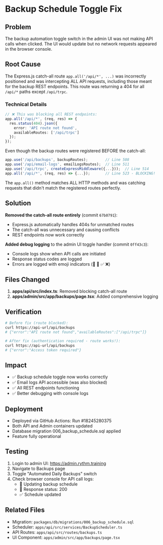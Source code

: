# Backup Schedule Toggle Fix

## Problem
The backup automation toggle switch in the admin UI was not making API calls when clicked. The UI would update but no network requests appeared in the browser console.

## Root Cause
The Express.js catch-all route `app.all('/api/*', ...)` was incorrectly positioned and was intercepting ALL API requests, including those meant for the backup REST endpoints. This route was returning a 404 for all `/api/*` paths except `/api/trpc`.

### Technical Details
```typescript
// ❌ This was blocking all REST endpoints:
app.all('/api/*', (req, res) => {
  res.status(404).json({ 
    error: 'API route not found',
    availableRoutes: ['/api/trpc']
  });
});
```

Even though the backup routes were registered BEFORE the catch-all:
```typescript
app.use('/api/backups', backupRoutes);        // Line 508
app.use('/api/email-logs', emailLogsRoutes);  // Line 511
app.use('/api/trpc', createExpressMiddleware({...}));  // Line 514
app.all('/api/*', (req, res) => {...});       // Line 523 - BLOCKING!
```

The `app.all()` method matches ALL HTTP methods and was catching requests that didn't match the registered routes perfectly.

## Solution
**Removed the catch-all route entirely** (commit `67b0791`):
- Express.js automatically handles 404s for unmatched routes
- The catch-all was unnecessary and causing conflicts
- REST endpoints now work correctly

**Added debug logging** to the admin UI toggle handler (commit `0ff43c3`):
- Console logs show when API calls are initiated
- Response status codes are logged
- Errors are logged with emoji indicators (🔄 📡 ✅ ❌)

## Files Changed
1. **apps/api/src/index.ts**: Removed blocking catch-all route
2. **apps/admin/src/app/backups/page.tsx**: Added comprehensive logging

## Verification
```bash
# Before fix (route blocked):
curl https://api-url/api/backups
# {"error":"API route not found","availableRoutes":["/api/trpc"]}

# After fix (authentication required - route works!):
curl https://api-url/api/backups  
# {"error":"Access token required"}
```

## Impact
- ✅ Backup schedule toggle now works correctly
- ✅ Email logs API accessible (was also blocked)
- ✅ All REST endpoints functioning
- ✅ Better debugging with console logs

## Deployment
- Deployed via GitHub Actions: Run #18245280375
- Both API and Admin containers updated
- Database migration 006_backup_schedule.sql applied
- Feature fully operational

## Testing
1. Login to admin UI: https://admin.rythm.training
2. Navigate to Backups page
3. Toggle "Automated Daily Backups" switch
4. Check browser console for API call logs:
   - 🔄 Updating backup schedule
   - 📡 Response status: 200
   - ✅ Schedule updated

## Related Files
- Migration: `packages/db/migrations/006_backup_schedule.sql`
- Scheduler: `apps/api/src/services/BackupScheduler.ts`
- API Routes: `apps/api/src/routes/backups.ts`
- UI Component: `apps/admin/src/app/backups/page.tsx`
